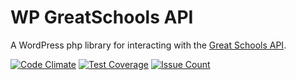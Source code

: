 # WP GreatSchools API

A WordPress php library for interacting with the [Great Schools API](http://www.greatschools.org/api/docs/schoolSearch.page).

[![Code Climate](https://codeclimate.com/github/wp-api-libraries/wp-greatschools-api/badges/gpa.svg)](https://codeclimate.com/github/wp-api-libraries/wp-greatschools-api)
[![Test Coverage](https://codeclimate.com/github/wp-api-libraries/wp-greatschools-api/badges/coverage.svg)](https://codeclimate.com/github/wp-api-libraries/wp-greatschools-api/coverage)
[![Issue Count](https://codeclimate.com/github/wp-api-libraries/wp-greatschools-api/badges/issue_count.svg)](https://codeclimate.com/github/wp-api-libraries/wp-greatschools-api)
